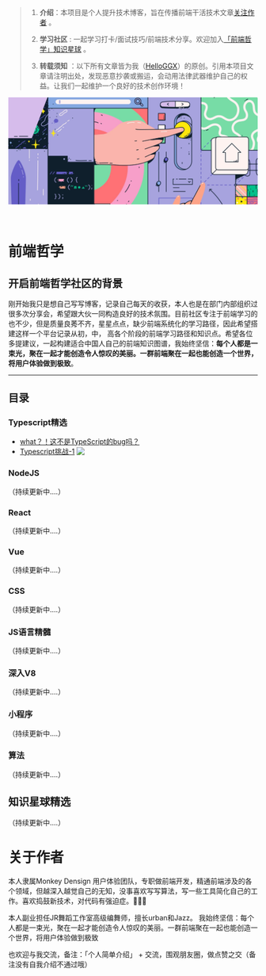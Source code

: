 
> 1. **介绍**：本项目是个人提升技术博客，旨在传播前端干活技术文章[关注作者](#关于作者)
。
> 2. **学习社区** : 一起学习打卡/面试技巧/前端技术分享。欢迎加入[「前端哲学」知识星球](https://t.zsxq.com/aybQRZN) 。
>
> 6. **转载须知** ：以下所有文章皆为我（[HelloGGX](https://github.com/HelloGGX/Front-End-question/blob/master/README.md)）的原创。引用本项目文章请注明出处，发现恶意抄袭或搬运，会动用法律武器维护自己的权益。让我们一起维护一个良好的技术创作环境！

<p align="center">
<a href="#">
	<img src="./pics/banner.png" width="800"/>
</a>
</p>

<p align="center">
  <a href="https://t.zsxq.com/aybQRZN"><img src="https://img.shields.io/badge/%E7%9F%A5%E8%AF%86%E6%98%9F%E7%90%83-%E5%89%8D%E7%AB%AF%E5%93%B2%E5%AD%A6-orange" alt=""></a>
   <a href="#typescript"><img src="https://img.shields.io/badge/%E5%89%8D%E7%AB%AF-TypeScript-blue" alt=""></a>
    <a href="#NodeJS"><img src="https://img.shields.io/badge/%E5%89%8D%E7%AB%AF-NodeJs-green" alt=""></a>
     <a href="#React"><img src="https://img.shields.io/badge/%E5%89%8D%E7%AB%AF-React-blue" alt=""></a>
     <a href="#Vue"><img src="https://img.shields.io/badge/%E5%89%8D%E7%AB%AF-Vue-brightgreen" alt=""></a>
     <a href="#CSS"><img src="https://img.shields.io/badge/%E5%89%8D%E7%AB%AF-CSS-red" alt=""></a>
     <a href="#JS"><img src="https://img.shields.io/badge/%E5%89%8D%E7%AB%AF-JS%E8%AF%AD%E8%A8%80%E7%B2%BE%E9%AB%93-red" alt=""></a>
     <a href="#V8"><img src="https://img.shields.io/badge/%E5%89%8D%E7%AB%AF-%E6%B7%B1%E5%85%A5V8-blueviolet" alt=""></a>
     <a href="#mini"><img src="https://img.shields.io/badge/%E5%89%8D%E7%AB%AF-%E5%B0%8F%E7%A8%8B%E5%BA%8F-green" alt=""></a>
     <a href="#algorithm"><img src="https://img.shields.io/badge/%E5%89%8D%E7%AB%AF-%E7%AE%97%E6%B3%95-9cf" alt=""></a>
     <a href="#planet"><img src="https://img.shields.io/badge/%E5%89%8D%E7%AB%AF-%E7%9F%A5%E8%AF%86%E6%98%9F%E7%90%83%E7%B2%BE%E9%80%89-orange" alt=""></a>
</p>


# 前端哲学

## 开启前端哲学社区的背景

刚开始我只是想自己写写博客，记录自己每天的收获，本人也是在部门内部组织过很多次分享会，希望跟大伙一同构造良好的技术氛围。目前社区专注于前端学习的也不少，但是质量良莠不齐，星星点点，缺少前端系统化的学习路径，因此希望搭建这样一个平台记录从初，中， 高各个阶段的前端学习路径和知识点。希望各位多提建议，一起构建适合中国人自己的前端知识图谱，我始终坚信：**每个人都是一束光，聚在一起才能创造令人惊叹的美丽。一群前端聚在一起也能创造一个世界，将用户体验做到极致**。


---------------------------------------------

## 目录

<a id="typescript"></a>
### Typescript精选
* [what？！这不是TypeScript的bug吗？](./problems/Typescript/what？！这不是TypeScript的bug吗.md) 
* [ Typescript挑战-1](./problems/Typescript/typescript挑战1.md) <span style="vertical-align: middle;"><img src="https://img.shields.io/badge/typescript-%E4%B8%AD%E7%BA%A7-blue"/></span>

<a id="NodeJS"></a>
### NodeJS
（持续更新中....）

<a id="React"></a>
### React
（持续更新中....）

<a id="Vue"></a>
### Vue
（持续更新中....）

<a id="CSS"></a>
### CSS
（持续更新中....）


<a id="JS"></a>
### JS语言精髓
（持续更新中....）

<a id="V8"></a>
### 深入V8
（持续更新中....）

<a id="mini"></a>
### 小程序
（持续更新中....）

<a id="algorithm"></a>
### 算法
（持续更新中....）

<a id="planet"></a>
## 知识星球精选


（持续更新中....）


# 关于作者

本人隶属Monkey Densign 用户体验团队，专职做前端开发，精通前端涉及的各个领域，但越深入越觉自己的无知，没事喜欢写写算法，写一些工具简化自己的工作。喜欢捣鼓新技术，对代码有强迫症。👻👻👻

本人副业担任JR舞蹈工作室高级编舞师，擅长urban和Jazz。
我始终坚信：每个人都是一束光，聚在一起才能创造令人惊叹的美丽。一群前端聚在一起也能创造一个世界，将用户体验做到极致 

也欢迎与我交流，备注：「个人简单介绍」 + 交流，围观朋友圈，做点赞之交（备注没有自我介绍不通过哦）

